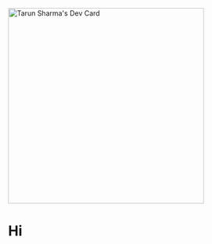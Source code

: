 <div styles={"display":"flex"}>
  <a href="https://app.daily.dev/ohitztarun"><img src="https://api.daily.dev/devcards/433862e3e844474791cca3cb3575136f.png?r=ptu" width="400" alt="Tarun Sharma's Dev Card"/></a>
  <h1>Hi</h1>
</div>
